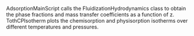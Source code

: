 AdsorptionMainScript calls the FluidizationHydrodynamics class to obtain the phase fractions and mass transfer coefficients as a function of z.
TothCPIsotherm plots the chemisorption and physisorption isotherms over different temperatures and pressures.
